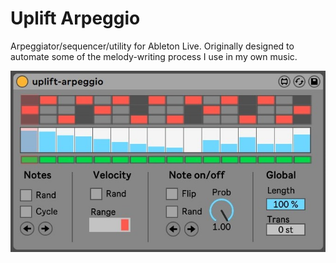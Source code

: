 # Uplift Arpeggio

Arpeggiator/sequencer/utility for Ableton Live.
Originally designed to automate some of the melody-writing process I use in my own music. 

![Screenshot](screenshot.jpg)
